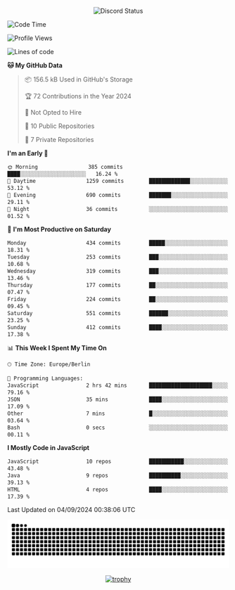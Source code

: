 <!-- Discord Status -->
<p align="center">
  <img src="https://lanyard.cnrad.dev/api/531896089096486922?borderRadius=30px" alt="Discord Status" />
</p>

<!--START_SECTION:waka-->
![Code Time](http://img.shields.io/badge/Code%20Time-923%20hrs%2050%20mins-blue)

![Profile Views](http://img.shields.io/badge/Profile%20Views-8-blue)

![Lines of code](https://img.shields.io/badge/From%20Hello%20World%20I%27ve%20Written-3.9%20million%20lines%20of%20code-blue)

**🐱 My GitHub Data** 

> 📦 156.5 kB Used in GitHub's Storage 
 > 
> 🏆 72 Contributions in the Year 2024
 > 
> 🚫 Not Opted to Hire
 > 
> 📜 10 Public Repositories 
 > 
> 🔑 7 Private Repositories 
 > 
**I'm an Early 🐤** 

```text
🌞 Morning                385 commits         ████░░░░░░░░░░░░░░░░░░░░░   16.24 % 
🌆 Daytime                1259 commits        █████████████░░░░░░░░░░░░   53.12 % 
🌃 Evening                690 commits         ███████░░░░░░░░░░░░░░░░░░   29.11 % 
🌙 Night                  36 commits          ░░░░░░░░░░░░░░░░░░░░░░░░░   01.52 % 
```
📅 **I'm Most Productive on Saturday** 

```text
Monday                   434 commits         █████░░░░░░░░░░░░░░░░░░░░   18.31 % 
Tuesday                  253 commits         ███░░░░░░░░░░░░░░░░░░░░░░   10.68 % 
Wednesday                319 commits         ███░░░░░░░░░░░░░░░░░░░░░░   13.46 % 
Thursday                 177 commits         ██░░░░░░░░░░░░░░░░░░░░░░░   07.47 % 
Friday                   224 commits         ██░░░░░░░░░░░░░░░░░░░░░░░   09.45 % 
Saturday                 551 commits         ██████░░░░░░░░░░░░░░░░░░░   23.25 % 
Sunday                   412 commits         ████░░░░░░░░░░░░░░░░░░░░░   17.38 % 
```


📊 **This Week I Spent My Time On** 

```text
🕑︎ Time Zone: Europe/Berlin

💬 Programming Languages: 
JavaScript               2 hrs 42 mins       ████████████████████░░░░░   79.16 % 
JSON                     35 mins             ████░░░░░░░░░░░░░░░░░░░░░   17.09 % 
Other                    7 mins              █░░░░░░░░░░░░░░░░░░░░░░░░   03.64 % 
Bash                     0 secs              ░░░░░░░░░░░░░░░░░░░░░░░░░   00.11 % 
```

**I Mostly Code in JavaScript** 

```text
JavaScript               10 repos            ███████████░░░░░░░░░░░░░░   43.48 % 
Java                     9 repos             ██████████░░░░░░░░░░░░░░░   39.13 % 
HTML                     4 repos             ████░░░░░░░░░░░░░░░░░░░░░   17.39 % 
```




 Last Updated on 04/09/2024 00:38:06 UTC
<!--END_SECTION:waka-->

<!-- GitHub Contribution Snake -->
<p align="center">
  <img src="https://raw.githubusercontent.com/vxnsin/vxnsin/output/github-contribution-grid-snake-dark.svg" alt="GitHub Contribution Snake" />
</p>

<!-- GitHub Trophy -->
<p align="center">
  <a href="https://github.com/ryo-ma/github-profile-trophy">
    <img src="https://github-profile-trophy.vercel.app/?username=vxnsin&theme=onedark" alt="trophy" />
  </a>
</p>
